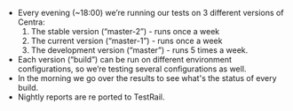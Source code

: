 - Every evening (~18:00) we’re running our tests on 3 different versions of Centra: 
	1.  The stable version (“master-2”) - runs once a week
	2.  The current version (“master-1”) - runs once a week
	3.  The development version (“master”) - runs 5 times a week. 
- Each version (“build”) can be run on different environment configurations, so we’re testing several configurations as well.
- In the morning we go over the results to see what's the status of every build.
- Nightly reports are re ported to TestRail.